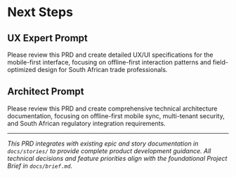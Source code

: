 # Next Steps

## UX Expert Prompt
Please review this PRD and create detailed UX/UI specifications for the mobile-first interface, focusing on offline-first interaction patterns and field-optimized design for South African trade professionals.

## Architect Prompt
Please review this PRD and create comprehensive technical architecture documentation, focusing on offline-first mobile sync, multi-tenant security, and South African regulatory integration requirements.

---

*This PRD integrates with existing epic and story documentation in `docs/stories/` to provide complete product development guidance. All technical decisions and feature priorities align with the foundational Project Brief in `docs/brief.md`.*